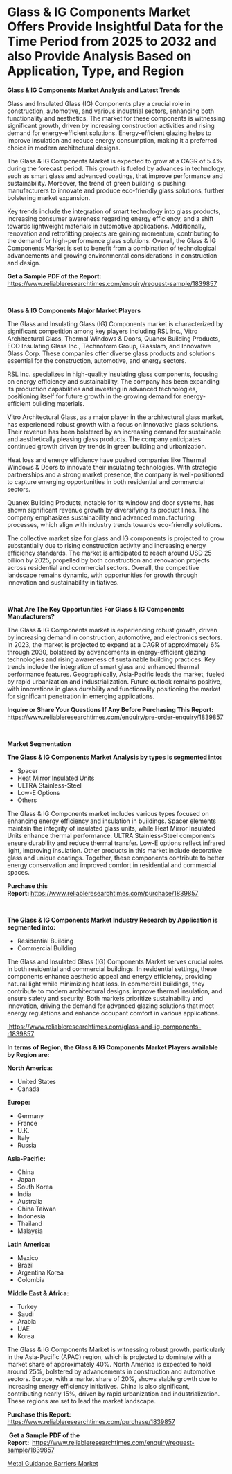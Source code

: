 <p><h1>Glass & IG Components Market Offers Provide Insightful Data for the Time Period from 2025 to 2032 and also Provide Analysis Based on Application, Type, and Region</h1></p><p><strong>Glass & IG Components Market Analysis and Latest Trends</strong></p>
<p><p>Glass and Insulated Glass (IG) Components play a crucial role in construction, automotive, and various industrial sectors, enhancing both functionality and aesthetics. The market for these components is witnessing significant growth, driven by increasing construction activities and rising demand for energy-efficient solutions. Energy-efficient glazing helps to improve insulation and reduce energy consumption, making it a preferred choice in modern architectural designs.</p><p>The Glass & IG Components Market is expected to grow at a CAGR of 5.4% during the forecast period. This growth is fueled by advances in technology, such as smart glass and advanced coatings, that improve performance and sustainability. Moreover, the trend of green building is pushing manufacturers to innovate and produce eco-friendly glass solutions, further bolstering market expansion.</p><p>Key trends include the integration of smart technology into glass products, increasing consumer awareness regarding energy efficiency, and a shift towards lightweight materials in automotive applications. Additionally, renovation and retrofitting projects are gaining momentum, contributing to the demand for high-performance glass solutions. Overall, the Glass & IG Components Market is set to benefit from a combination of technological advancements and growing environmental considerations in construction and design.</p></p>
<p><strong>Get a Sample PDF of the Report:&nbsp;</strong> <a href="https://www.reliableresearchtimes.com/enquiry/request-sample/1839857?utm_campaign=2277&utm_medium=2&utm_source=Github&utm_content=ia&utm_term=10022025&utm_id=glass-ig-components">https://www.reliableresearchtimes.com/enquiry/request-sample/1839857</a></p>
<p>&nbsp;</p>
<p><strong>Glass & IG Components Major Market Players</strong></p>
<p><p>The Glass and Insulating Glass (IG) Components market is characterized by significant competition among key players including RSL Inc., Vitro Architectural Glass, Thermal Windows & Doors, Quanex Building Products, ECO Insulating Glass Inc., Technoform Group, Glasslam, and Innovative Glass Corp. These companies offer diverse glass products and solutions essential for the construction, automotive, and energy sectors.</p><p>RSL Inc. specializes in high-quality insulating glass components, focusing on energy efficiency and sustainability. The company has been expanding its production capabilities and investing in advanced technologies, positioning itself for future growth in the growing demand for energy-efficient building materials.</p><p>Vitro Architectural Glass, as a major player in the architectural glass market, has experienced robust growth with a focus on innovative glass solutions. Their revenue has been bolstered by an increasing demand for sustainable and aesthetically pleasing glass products. The company anticipates continued growth driven by trends in green building and urbanization.</p><p>Heat loss and energy efficiency have pushed companies like Thermal Windows & Doors to innovate their insulating technologies. With strategic partnerships and a strong market presence, the company is well-positioned to capture emerging opportunities in both residential and commercial sectors.</p><p>Quanex Building Products, notable for its window and door systems, has shown significant revenue growth by diversifying its product lines. The company emphasizes sustainability and advanced manufacturing processes, which align with industry trends towards eco-friendly solutions.</p><p>The collective market size for glass and IG components is projected to grow substantially due to rising construction activity and increasing energy efficiency standards. The market is anticipated to reach around USD 25 billion by 2025, propelled by both construction and renovation projects across residential and commercial sectors. Overall, the competitive landscape remains dynamic, with opportunities for growth through innovation and sustainability initiatives.</p></p>
<p>&nbsp;</p>
<p><strong>What Are The Key Opportunities For Glass & IG Components Manufacturers?</strong></p>
<p><p>The Glass & IG Components market is experiencing robust growth, driven by increasing demand in construction, automotive, and electronics sectors. In 2023, the market is projected to expand at a CAGR of approximately 6% through 2030, bolstered by advancements in energy-efficient glazing technologies and rising awareness of sustainable building practices. Key trends include the integration of smart glass and enhanced thermal performance features. Geographically, Asia-Pacific leads the market, fueled by rapid urbanization and industrialization. Future outlook remains positive, with innovations in glass durability and functionality positioning the market for significant penetration in emerging applications.</p></p>
<p><strong>Inquire or Share Your Questions If Any Before Purchasing This Report:</strong> <a href="https://www.reliableresearchtimes.com/enquiry/pre-order-enquiry/1839857?utm_campaign=2277&utm_medium=2&utm_source=Github&utm_content=ia&utm_term=10022025&utm_id=glass-ig-components">https://www.reliableresearchtimes.com/enquiry/pre-order-enquiry/1839857</a></p>
<p>&nbsp;</p>
<p><strong>Market Segmentation</strong></p>
<p><strong>The Glass & IG Components Market Analysis by types is segmented into:</strong></p>
<p><ul><li>Spacer</li><li>Heat Mirror Insulated Units</li><li>ULTRA Stainless-Steel</li><li>Low-E Options</li><li>Others</li></ul></p>
<p><p>The Glass & IG Components market includes various types focused on enhancing energy efficiency and insulation in buildings. Spacer elements maintain the integrity of insulated glass units, while Heat Mirror Insulated Units enhance thermal performance. ULTRA Stainless-Steel components ensure durability and reduce thermal transfer. Low-E options reflect infrared light, improving insulation. Other products in this market include decorative glass and unique coatings. Together, these components contribute to better energy conservation and improved comfort in residential and commercial spaces.</p></p>
<p><strong>Purchase this Report:&nbsp;</strong><a href="https://www.reliableresearchtimes.com/purchase/1839857?utm_campaign=2277&utm_medium=2&utm_source=Github&utm_content=ia&utm_term=10022025&utm_id=glass-ig-components">https://www.reliableresearchtimes.com/purchase/1839857</a></p>
<p>&nbsp;</p>
<p><strong>The Glass & IG Components Market Industry Research by Application is segmented into:</strong></p>
<p><ul><li>Residential Building</li><li>Commercial Building</li></ul></p>
<p><p>The Glass and Insulated Glass (IG) Components Market serves crucial roles in both residential and commercial buildings. In residential settings, these components enhance aesthetic appeal and energy efficiency, providing natural light while minimizing heat loss. In commercial buildings, they contribute to modern architectural designs, improve thermal insulation, and ensure safety and security. Both markets prioritize sustainability and innovation, driving the demand for advanced glazing solutions that meet energy regulations and enhance occupant comfort in various applications.</p></p>
<p><a href="https://www.reliableresearchtimes.com/glass-and-ig-components-r1839857?utm_campaign=2277&utm_medium=2&utm_source=Github&utm_content=ia&utm_term=10022025&utm_id=glass-ig-components">&nbsp;https://www.reliableresearchtimes.com/glass-and-ig-components-r1839857</a></p>
<p><strong>In terms of Region, the Glass & IG Components Market Players available by Region are:</strong></p>
<p>
    <p> <strong> North America: </strong>
        <ul>
            <li>United States</li>
            <li>Canada</li>
        </ul>
        </p> 
    <p> <strong> Europe: </strong>
        <ul>
            <li>Germany</li>
            <li>France</li>
            <li>U.K.</li>
            <li>Italy</li>
            <li>Russia</li>
        </ul>
        </p> 
    <p> <strong> Asia-Pacific: </strong>
        <ul>
            <li>China</li>
            <li>Japan</li>
            <li>South Korea</li>
            <li>India</li>
            <li>Australia</li>
            <li>China Taiwan</li>
            <li>Indonesia</li>
            <li>Thailand</li>
            <li>Malaysia</li>
        </ul>
        </p> 
    <p> <strong> Latin America: </strong>
        <ul>
            <li>Mexico</li>
            <li>Brazil</li>
            <li>Argentina Korea</li>
            <li>Colombia</li>
        </ul>
        </p> 
    <p> <strong> Middle East & Africa: </strong>
        <ul>
            <li>Turkey</li>
            <li>Saudi</li>
            <li>Arabia</li>
            <li>UAE</li>
            <li>Korea</li>
        </ul>
    </p>
    </p>
<p><p>The Glass & IG Components Market is witnessing robust growth, particularly in the Asia-Pacific (APAC) region, which is projected to dominate with a market share of approximately 40%. North America is expected to hold around 25%, bolstered by advancements in construction and automotive sectors. Europe, with a market share of 20%, shows stable growth due to increasing energy efficiency initiatives. China is also significant, contributing nearly 15%, driven by rapid urbanization and industrialization. These regions are set to lead the market landscape.</p></p>
<p><strong>Purchase this Report: </strong><a href="https://www.reliableresearchtimes.com/purchase/1839857?utm_campaign=2277&utm_medium=2&utm_source=Github&utm_content=ia&utm_term=10022025&utm_id=glass-ig-components">https://www.reliableresearchtimes.com/purchase/1839857</a></p>
<p>&nbsp;<strong>Get a Sample PDF of the Report:&nbsp;&nbsp;</strong><a href="https://www.reliableresearchtimes.com/enquiry/request-sample/1839857?utm_campaign=2277&utm_medium=2&utm_source=Github&utm_content=ia&utm_term=10022025&utm_id=glass-ig-components">https://www.reliableresearchtimes.com/enquiry/request-sample/1839857</a></p>
<p><strong></strong></p>
<p><p><a href="https://github.com/stephaniwo144/Market-Research-Report-List-1/blob/main/metal-guidance-barriers-market.md?utm_campaign=2277&utm_medium=2&utm_source=Github&utm_content=ia&utm_term=10022025&utm_id=glass-ig-components">Metal Guidance Barriers Market</a></p></p>